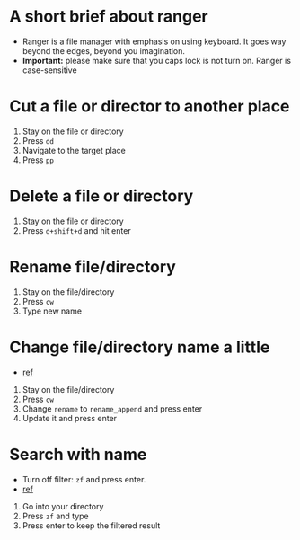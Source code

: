 # A short brief about ranger

- Ranger is a file manager with emphasis on using keyboard. It goes way beyond the edges, beyond you imagination.
- **Important:** please make sure that you caps lock is not turn on. Ranger is case-sensitive

# Cut a file or director to another place

1. Stay on the file or directory
2. Press `dd`
3. Navigate to the target place
4. Press `pp`

# Delete a file or directory

1. Stay on the file or directory
2. Press `d+shift+d` and hit enter

# Rename file/directory

1. Stay on the file/directory
2. Press `cw`
3. Type new name

# Change file/directory name a little

- [ref](https://www.reddit.com/r/linux4noobs/comments/6qetei/autofill_current_name_when_renaming_files_in/?utm_source=share&utm_medium=web2x&context=3)

1. Stay on the file/directory
2. Press `cw`
3. Change `rename` to `rename_append` and press enter
4. Update it and press enter

# Search with name

- Turn off filter: `zf` and press enter.
- [ref](https://unix.stackexchange.com/questions/568899/search-and-select-all-matching-files-in-ranger)

1. Go into your directory
2. Press `zf` and type
3. Press enter to keep the filtered result
